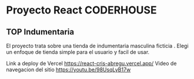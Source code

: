 # Proyecto React CODERHOUSE

## TOP Indumentaria

El proyecto trata sobre una tienda de indumentaria masculina ficticia .
Elegi un enfoque de tienda simple para el usuario y facil de usar.
 

 Link a deploy de Vercel
 https://react-cris-abregu.vercel.app/
 Video de navegacion del sitio
 https://youtu.be/98UsqLyB17w
